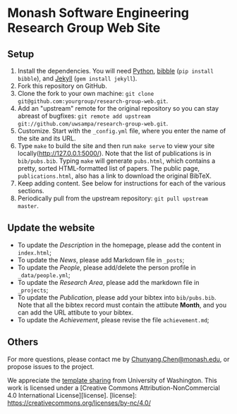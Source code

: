 Monash Software Engineering Research Group Web Site 
================================

Setup
-----

1. Install the dependencies. You will need [Python](https://www.python.org/), [bibble](https://github.com/sampsyo/bibble) (`pip install bibble`), and [Jekyll](https://jekyllrb.com/) (`gem install jekyll`).
2. Fork this repository on GitHub.
3. Clone the fork to your own machine: `git clone git@github.com:yourgroup/research-group-web.git`.
4. Add an "upstream" remote for the original repository so you can stay abreast of bugfixes: `git remote add upstream git://github.com/uwsampa/research-group-web.git`.
5. Customize. Start with the `_config.yml` file, where you enter the name of the site and its URL.
6. Type `make` to build the site and then run `make serve` to view your site locally(http://127.0.0.1:5000/). Note that the list of publications is in `bib/pubs.bib`. Typing `make` will generate `pubs.html`, which contains a pretty, sorted HTML-formatted list of papers. The public page, `publications.html`, also has a link to download the original BibTeX.
7. Keep adding content. See below for instructions for each of the various sections.
8. Periodically pull from the upstream repository: `git pull upstream master`.


Update the website
----------------------

* To update the *Description* in the homepage, please add the content in `index.html`;
* To update the *News*, please add Markdown file in `_posts`;
* To update the *People*, please add/delete the person profile in `_data/people.yml`;
* To update the *Research Area*, please add the markdown file in `_projects`;
* To update the *Publication*, please add your bibtex into `bib/pubs.bib`. Note that all the bibtex record must contain the attibute **Month**, and you can add the URL attibute to your bibtex.
* To update the *Achievement*, please revise the file `achievement.md`;


Others
-----------------------
For more questions, please contact me by Chunyang.Chen@monash.edu, or propose issues to the project.

We appreciate the <a href="https://github.com/uwsampa/research-group-web" target="_blank">template sharing</a> from University of Washington.
This work is licensed under a [Creative Commons Attribution-NonCommercial 4.0 International License][license].
[license]: https://creativecommons.org/licenses/by-nc/4.0/

